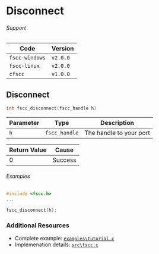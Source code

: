 # Disconnect


###### Support
| Code           | Version
| -------------- | --------
| `fscc-windows` | `v2.0.0` 
| `fscc-linux`   | `v2.0.0` 
| `cfscc`        | `v1.0.0`


## Disconnect
```c
int fscc_disconnect(fscc_handle h)
```

| Parameter     | Type         | Description
| ------------ | ------------- | -----------------------
| `h`          | `fscc_handle` | The handle to your port

| Return Value | Cause
| ------------ | -------
| 0            | Success

###### Examples
```c
#include <fscc.h>
...

fscc_disconnect(h);
```


### Additional Resources
- Complete example: [`examples\tutorial.c`](https://github.com/commtech/cfscc/blob/master/examples/tutorial.c)
- Implemenation details: [`src\fscc.c`](https://github.com/commtech/cfscc/blob/master/src/fscc.c)
